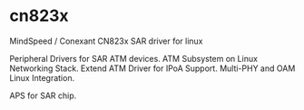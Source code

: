 # cn823x
MindSpeed / Conexant CN823x SAR driver for linux

Peripheral Drivers for SAR ATM devices.
ATM Subsystem on Linux Networking Stack.
Extend ATM Driver for IPoA Support.
Multi-PHY and OAM Linux Integration.

APS for SAR chip.
